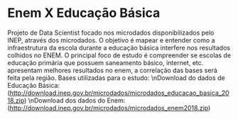# Enem  X Educação Básica
Projeto de Data Scientist focado nos microdados disponibilizados pelo INEP, através dos microdados. O objetivo é mapear e entender como a infraestrutura da escola durante a educação básica interfere nos resultados colhidos no ENEM. O principal foco de estudo é compreender se escolas de educação primária que possuem saneamento básico, internet, etc. apresentam melhores resultados no enem, a correlação das bases será feita pela região.
Bases utilizadas para o estudo:
\nDownload do dados de Educação Básica: (http://download.inep.gov.br/microdados/microdados_educacao_basica_2018.zip)
\nDownload dos dados do Enem: (http://download.inep.gov.br/microdados/microdados_enem2018.zip)
